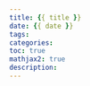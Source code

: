 ```yaml
---
title: {{ title }}
date: {{ date }}
tags:
categories:
toc: true
mathjax2: true
description:
---
```

